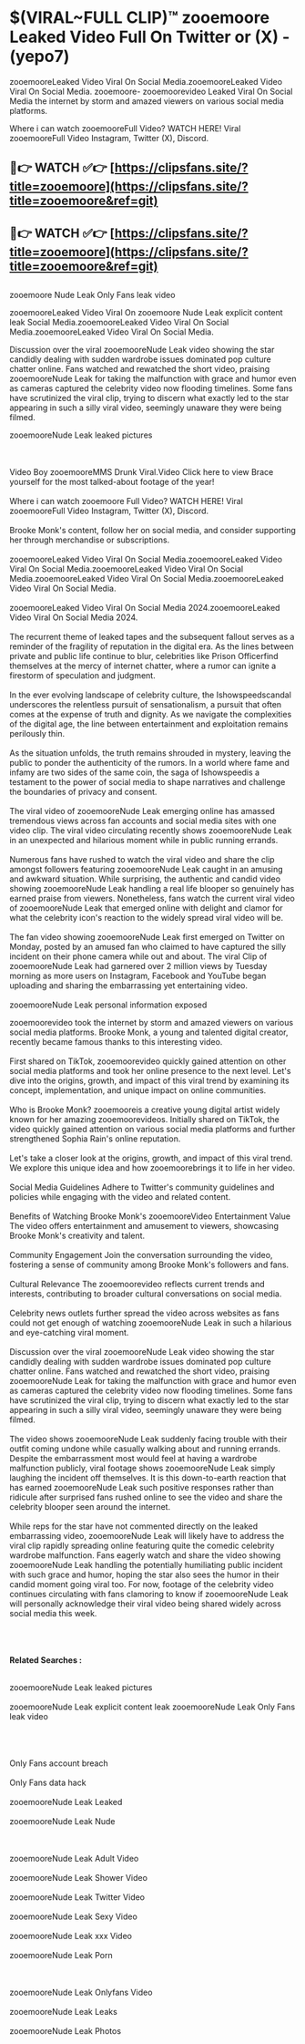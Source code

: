 #  $(VIRAL~FULL CLIP)™ zooemoore Leaked Video Full On Twitter or (X)  - (yepo7)

zooemooreLeaked Video Viral On Social Media.zooemooreLeaked Video Viral On Social Media.
zooemoore- zooemoorevideo Leaked Viral On Social Media the internet by storm and amazed viewers on various social media platforms.

Where i can watch zooemooreFull Video? WATCH HERE! Viral zooemooreFull Video Instagram, Twitter (X), Discord.

## 🔴👉 WATCH ✅👉 [https://clipsfans.site/?title=zooemoore](https://clipsfans.site/?title=zooemoore&ref=git)


## 🔴👉 WATCH ✅👉 [https://clipsfans.site/?title=zooemoore](https://clipsfans.site/?title=zooemoore&ref=git)
##


zooemoore Nude Leak Only Fans leak video 


zooemooreLeaked Video Viral On  zooemoore Nude Leak explicit content leak Social Media.zooemooreLeaked Video Viral On Social Media.zooemooreLeaked Video Viral On Social Media.



Discussion over the viral zooemooreNude Leak video showing the star candidly dealing with sudden wardrobe issues dominated pop culture chatter online. Fans watched and rewatched the short video, praising zooemooreNude Leak for taking the malfunction with grace and humor even as cameras captured the celebrity video now flooding timelines. Some fans have scrutinized the viral clip, trying to discern what exactly led to the star appearing in such a silly viral video, seemingly unaware they were being filmed.


zooemooreNude Leak leaked pictures


  <br>

  <br>
Video Boy zooemooreMMS Drunk Viral.Video Click here to view Brace yourself for the most talked-about footage of the year!
<br><br>
Where i can watch zooemoore Full Video? WATCH HERE! Viral zooemooreFull Video Instagram, Twitter (X), Discord.
<br><br>
Brooke Monk's content, follow her on social media, and consider supporting her through merchandise or subscriptions.
<br><br>
zooemooreLeaked Video Viral On Social Media.zooemooreLeaked Video Viral On Social Media.zooemooreLeaked Video Viral On Social Media.zooemooreLeaked Video Viral On Social Media.zooemooreLeaked Video Viral On Social Media.
<br><br>
zooemooreLeaked Video Viral On Social Media 2024.zooemooreLeaked Video Viral On Social Media 2024.
<br><br>
The recurrent theme of leaked tapes and the subsequent fallout serves as a reminder of the fragility of reputation in the digital era. As the lines between private and public life continue to blur, celebrities like Prison Officerfind themselves at the mercy of internet chatter, where a rumor can ignite a firestorm of speculation and judgment.
<br><br>
In the ever evolving landscape of celebrity culture, the Ishowspeedscandal underscores the relentless pursuit of sensationalism, a pursuit that often comes at the expense of truth and dignity. As we navigate the complexities of the digital age, the line between entertainment and exploitation remains perilously thin.
<br><br>
As the situation unfolds, the truth remains shrouded in mystery, leaving the public to ponder the authenticity of the rumors. In a world where fame and infamy are two sides of the same coin, the saga of Ishowspeedis a testament to the power of social media to shape narratives and challenge the boundaries of privacy and consent.
<br><br>
The viral video of zooemooreNude Leak emerging online has amassed tremendous views across fan accounts and social media sites with one video clip. The viral video circulating recently shows zooemooreNude Leak in an unexpected and hilarious moment while in public running errands.
<br><br>
Numerous fans have rushed to watch the viral video and share the clip amongst followers featuring zooemooreNude Leak caught in an amusing and awkward situation. While surprising, the authentic and candid video showing zooemooreNude Leak handling a real life blooper so genuinely has earned praise from viewers. Nonetheless, fans watch the current viral video of zooemooreNude Leak that emerged online with delight and clamor for what the celebrity icon's reaction to the widely spread viral video will be.
<br><br>
The fan video showing zooemooreNude Leak first emerged on Twitter on Monday, posted by an amused fan who claimed to have captured the silly incident on their phone camera while out and about. The viral Clip of zooemooreNude Leak had garnered over 2 million views by Tuesday morning as more users on Instagram, Facebook and YouTube began uploading and sharing the embarrassing yet entertaining video.
<br><br>
zooemooreNude Leak personal information exposed

zooemoorevideo took the internet by storm and amazed viewers on various social media platforms. Brooke Monk, a young and talented digital creator, recently became famous thanks to this interesting video.
<br><br>
First shared on TikTok, zooemoorevideo quickly gained attention on other social media platforms and took her online presence to the next level. Let's dive into the origins, growth, and impact of this viral trend by examining its concept, implementation, and unique impact on online communities.
<br><br>
Who is Brooke Monk? zooemooreis a creative young digital artist widely known for her amazing zooemoorevideos. Initially shared on TikTok, the video quickly gained attention on various social media platforms and further strengthened Sophia Rain's online reputation.
<br><br>
Let's take a closer look at the origins, growth, and impact of this viral trend. We explore this unique idea and how zooemoorebrings it to life in her video.
<br><br>
Social Media Guidelines Adhere to Twitter's community guidelines and policies while engaging with the video and related content.
<br><br>
Benefits of Watching Brooke Monk's zooemooreVideo Entertainment Value The video offers entertainment and amusement to viewers, showcasing Brooke Monk's creativity and talent.
<br><br>
Community Engagement Join the conversation surrounding the video, fostering a sense of community among Brooke Monk's followers and fans.
<br><br>
Cultural Relevance The zooemoorevideo reflects current trends and interests, contributing to broader cultural conversations on social media.
<br><br>
Celebrity news outlets further spread the video across websites as fans could not get enough of watching zooemooreNude Leak in such a hilarious and eye-catching viral moment.
<br><br>
Discussion over the viral zooemooreNude Leak video showing the star candidly dealing with sudden wardrobe issues dominated pop culture chatter online. Fans watched and rewatched the short video, praising zooemooreNude Leak for taking the malfunction with grace and humor even as cameras captured the celebrity video now flooding timelines. Some fans have scrutinized the viral clip, trying to discern what exactly led to the star appearing in such a silly viral video, seemingly unaware they were being filmed.
<br><br>
The video shows zooemooreNude Leak suddenly facing trouble with their outfit coming undone while casually walking about and running errands. Despite the embarrassment most would feel at having a wardrobe malfunction publicly, viral footage shows zooemooreNude Leak simply laughing the incident off themselves. It is this down-to-earth reaction that has earned zooemooreNude Leak such positive responses rather than ridicule after surprised fans rushed online to see the video and share the celebrity blooper seen around the internet.
<br><br>
While reps for the star have not commented directly on the leaked embarrassing video, zooemooreNude Leak will likely have to address the viral clip rapidly spreading online featuring quite the comedic celebrity wardrobe malfunction. Fans eagerly watch and share the video showing zooemooreNude Leak handling the potentially humiliating public incident with such grace and humor, hoping the star also sees the humor in their candid moment going viral too. For now, footage of the celebrity video continues circulating with fans clamoring to know if zooemooreNude Leak will personally acknowledge their viral video being shared widely across social media this week.
<br><br>

<br><br>
<strong>Related Searches :</strong>
<br><br>

zooemooreNude Leak leaked pictures
<br><br>
zooemooreNude Leak explicit content leak
zooemooreNude Leak Only Fans leak video
<br><br>

<br><br>
Only Fans account breach
<br><br>
Only Fans data hack
<br><br>
zooemooreNude Leak Leaked
<br><br>
zooemooreNude Leak Nude

<br><br>
zooemooreNude Leak Adult Video
<br><br>
zooemooreNude Leak Shower Video
<br><br>
zooemooreNude Leak Twitter Video
<br><br>
zooemooreNude Leak Sexy Video
<br><br>
zooemooreNude Leak xxx Video
<br><br>
zooemooreNude Leak Porn

<br><br>
zooemooreNude Leak Onlyfans Video
<br><br>
zooemooreNude Leak Leaks
<br><br>
zooemooreNude Leak Photos